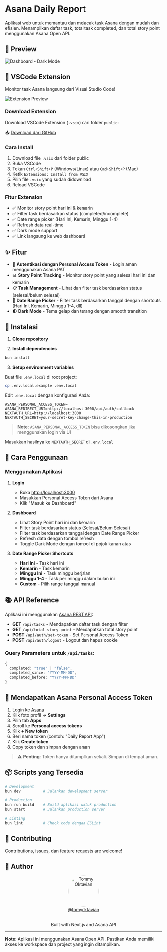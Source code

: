# Asana Daily Report

Aplikasi web untuk memantau dan melacak task Asana dengan mudah dan efisien. Menampilkan daftar task, total task completed, dan total story point menggunakan Asana Open API.

## 📸 Preview

![Dashboard - Dark Mode](/public/img/dark-banners.jpg)

## 🔌 VSCode Extension

Monitor task Asana langsung dari Visual Studio Code!

![Extension Preview](/public/img/extension-preview.jpg)

### Download Extension

Download VSCode Extension (`.vsix`) dari folder `public`:

📥 [Download dari GitHub](https://github.com/tomyoktavian/asana-daily-sp-open-api/tree/main/public)

### Cara Install

1. Download file `.vsix` dari folder public
2. Buka VSCode
3. Tekan `Ctrl+Shift+P` (Windows/Linux) atau `Cmd+Shift+P` (Mac)
4. Ketik `Extensions: Install from VSIX`
5. Pilih file `.vsix` yang sudah didownload
6. Reload VSCode

### Fitur Extension

- ✅ Monitor story point hari ini & kemarin
- ✅ Filter task berdasarkan status (completed/incomplete)
- ✅ Date range picker (Hari Ini, Kemarin, Minggu 1-4)
- ✅ Refresh data real-time
- ✅ Dark mode support
- ✅ Link langsung ke web dashboard

## ✨ Fitur

- 🔐 **Autentikasi dengan Personal Access Token** - Login aman menggunakan Asana PAT
- 📊 **Story Point Tracking** - Monitor story point yang selesai hari ini dan kemarin
- 📋 **Task Management** - Lihat dan filter task berdasarkan status (selesai/belum selesai)
- 📅 **Date Range Picker** - Filter task berdasarkan tanggal dengan shortcuts (Hari Ini, Kemarin, Minggu 1-4, dll)
- 🌓 **Dark Mode** - Tema gelap dan terang dengan smooth transition

## 🚀 Instalasi

1. **Clone repository**

2. **Install dependencies**
```bash
bun install
```

3. **Setup environment variables**

Buat file `.env.local` di root project:

```bash
cp .env.local.example .env.local
```

Edit `.env.local` dengan konfigurasi Anda:

```env
ASANA_PERSONAL_ACCESS_TOKEN=
ASANA_REDIRECT_URI=http://localhost:3000/api/auth/callback
NEXTAUTH_URL=http://localhost:3000
NEXTAUTH_SECRET=your-secret-key-change-this-in-production
```

> **Note**: `ASANA_PERSONAL_ACCESS_TOKEN` bisa dikosongkan jika menggunakan login via UI

Masukkan hasilnya ke `NEXTAUTH_SECRET` di `.env.local`

## 🎯 Cara Penggunaan

### Menggunakan Aplikasi

1. **Login**
   - Buka [http://localhost:3000](http://localhost:3000)
   - Masukkan Personal Access Token dari Asana
   - Klik "Masuk ke Dashboard"

2. **Dashboard**
   - Lihat Story Point hari ini dan kemarin
   - Filter task berdasarkan status (Selesai/Belum Selesai)
   - Filter task berdasarkan tanggal dengan Date Range Picker
   - Refresh data dengan tombol refresh
   - Toggle Dark Mode dengan tombol di pojok kanan atas

3. **Date Range Picker Shortcuts**
   - **Hari Ini** - Task hari ini
   - **Kemarin** - Task kemarin
   - **Minggu Ini** - Task minggu berjalan
   - **Minggu 1-4** - Task per minggu dalam bulan ini
   - **Custom** - Pilih range tanggal manual

## 📚 API Reference

Aplikasi ini menggunakan [Asana REST API](https://developers.asana.com/reference/tasks):

- **GET** `/api/tasks` - Mendapatkan daftar task dengan filter
- **GET** `/api/total-story-point` - Mendapatkan total story point
- **POST** `/api/auth/set-token` - Set Personal Access Token
- **POST** `/api/auth/logout` - Logout dan hapus cookie

### Query Parameters untuk `/api/tasks`:

```typescript
{
  completed: "true" | "false",
  completed_since: "YYYY-MM-DD",
  completed_before: "YYYY-MM-DD"
}
```

## 🔑 Mendapatkan Asana Personal Access Token

1. Login ke [Asana](https://app.asana.com/)
2. Klik foto profil → **Settings**
3. Pilih tab **Apps**
4. Scroll ke **Personal access tokens**
5. Klik **+ New token**
6. Beri nama token (contoh: "Daily Report App")
7. Klik **Create token**
8. Copy token dan simpan dengan aman

> ⚠️ **Penting**: Token hanya ditampilkan sekali. Simpan di tempat aman.

## 📦 Scripts yang Tersedia

```bash
# Development
bun dev          # Jalankan development server

# Production
bun run build    # Build aplikasi untuk production
bun start        # Jalankan production server

# Linting
bun lint         # Check code dengan ESLint
```

## 🤝 Contributing

Contributions, issues, dan feature requests are welcome!

## 👤 Author

<div align="center">
  <a href="https://github.com/tomyoktavian">
    <img src="https://github.com/tomyoktavian.png" width="100" style="border-radius: 50%;" alt="Tommy Oktavian"/>
  </a>
  <br/>
  <a href="https://github.com/tomyoktavian">@tomyoktavian</a>
</div>

<br/>

<p align="center">Built with Next.js and Asana API</p>

---

**Note**: Aplikasi ini menggunakan Asana Open API. Pastikan Anda memiliki akses ke workspace dan project yang ingin ditampilkan.
